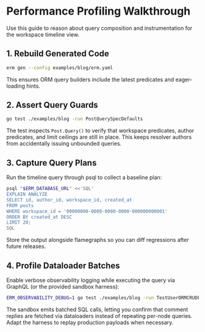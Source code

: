 # Performance Profiling Walkthrough

Use this guide to reason about query composition and instrumentation for the workspace timeline view.

## 1. Rebuild Generated Code

```bash
erm gen --config examples/blog/erm.yaml
```

This ensures ORM query builders include the latest predicates and eager-loading hints.

## 2. Assert Query Guards

```bash
go test ./examples/blog -run PostQuerySpecDefaults
```

The test inspects `Post.Query()` to verify that workspace predicates, author predicates, and limit ceilings are still in place.
This keeps resolver authors from accidentally issuing unbounded queries.

## 3. Capture Query Plans

Run the timeline query through psql to collect a baseline plan:

```bash
psql "$ERM_DATABASE_URL" <<'SQL'
EXPLAIN ANALYZE
SELECT id, author_id, workspace_id, created_at
FROM posts
WHERE workspace_id = '00000000-0000-0000-0000-000000000001'
ORDER BY created_at DESC
LIMIT 20;
SQL
```

Store the output alongside flamegraphs so you can diff regressions after future releases.

## 4. Profile Dataloader Batches

Enable verbose observability logging while executing the query via GraphQL (or the provided sandbox harness):

```bash
ERM_OBSERVABILITY_DEBUG=1 go test ./examples/blog -run TestUserORMCRUDFlow -v
```

The sandbox emits batched SQL calls, letting you confirm that comment replies are fetched via dataloaders instead of repeating
per-node queries. Adapt the harness to replay production payloads when necessary.
